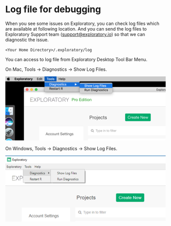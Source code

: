 # Log file for debugging

When you see some issues on Exploratory, you can check log files which are available at following location. And you can send the log files to Exploratory Support team (support@exploratory.io) so that we can diagnostic the issue.

`<Your Home Directory>/.exploratory/log`

You can access to log file from Exploratory Desktop Tool Bar Menu.

On Mac, Tools -> Diagnostics -> Show Log Files.

![](images/logfile_menu.png)

On Windows, Tools -> Diagnostics -> Show Log Files.

![](images/logfile_menu_win.png)
